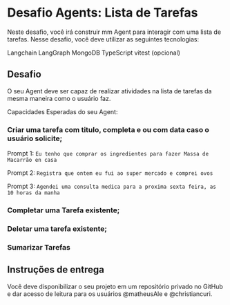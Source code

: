 # Desafio Agents: Lista de Tarefas



Neste desafio, você irá construir mm Agent para interagir com uma lista de tarefas. Nesse desafio, você deve utilizar as seguintes tecnologias:

Langchain
LangGraph
MongoDB
TypeScript
vitest (opcional)

## Desafio

O seu Agent deve ser capaz de realizar atividades na lista de tarefas da mesma maneira como o usuário faz. 

Capacidades Esperadas do seu Agent:

### Criar uma tarefa com titulo, completa e ou com data caso o usuário solicite;

Prompt 1: `Eu tenho que comprar os ingredientes para fazer Massa de Macarrão en casa`

Prompt 2: `Registra que ontem eu fui ao super mercado e comprei ovos`

Prompt 3: `Agendei uma consulta medica para a proxima sexta feira, as 10 horas da manha`

### Completar uma Tarefa existente;

### Deletar uma tarefa existente;

### Sumarizar Tarefas

## Instruções de entrega
Você deve disponibilizar o seu projeto em um repositório privado no GitHub e dar acesso de leitura para os usuários @matheusAle e @christiancuri.